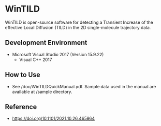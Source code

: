 # WinTILD

WinTILD is open-source software for detecting a Transient Increase of the effective Local Diffusion (TILD) in the 2D single-molecule trajectory data.

## Development Environment

- Microsoft Visual Studio 2017 (Version 15.9.22)
  - Visual C++ 2017 

## How to Use

- See /doc/WinTILDQuickManual.pdf. Sample data used in the manual are available at /sample directory.

## Reference

- https://doi.org/10.1101/2021.10.26.465864
